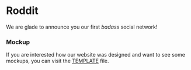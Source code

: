 # Roddit

We are glade to announce you our first *badass* social network!

### Mockup

If you are interested how our website was designed and want to see some mockups, you can visit the [TEMPLATE](./TEMPLATE.md) file.
